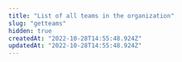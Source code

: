 ```yaml
---
title: "List of all teams in the organization"
slug: "getteams"
hidden: true
createdAt: "2022-10-28T14:55:48.924Z"
updatedAt: "2022-10-28T14:55:48.924Z"
---
```

